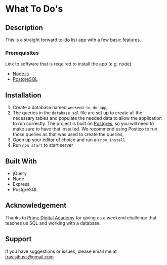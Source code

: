 # What To Do's

## Description

This is a straight forward to-do list app with a few basic features. 

### Prerequisites

Link to software that is required to install the app (e.g. node).

- [Node.js](https://nodejs.org/en/)
- [PostgreSQL](https://www.postgresql.org/)

## Installation

1. Create a database named `weekend-to-do-app`,
2. The queries in the `database.sql` file are set up to create all the necessary tables and populate the needed data to allow the application to run correctly. The project is built on [Postgres](https://www.postgresql.org/download/), so you will need to make sure to have that installed. We recommend using Postico to run those queries as that was used to create the queries, 
3. Open up your editor of choice and run an `npm install`
4. Run `npm start` to start server

## Built With

- jQuery
- Node
- Express
- PostgreSQL

## Acknowledgement
Thanks to [Prime Digital Academy](https://www.primeacademy.io) for giving us a weekend challenge that teaches us SQL and working with a database. 

## Support
If you have suggestions or issues, please email me at [travisjhuss@gmail.com](https://www.gmail.com)